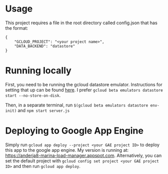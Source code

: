 # Usage
This project requires a file in the root directory called config.json that has the format:
```
{
    "GCLOUD_PROJECT": "<your project name>",
    "DATA_BACKEND": "datastore"
}
```

# Running locally
First, you need to be running the gcloud datastore emulator. Instructions for setting that up
can be found [here](https://cloud.google.com/datastore/docs/tools/datastore-emulator). I prefer `gcloud beta emulators datastore start --no-store-on-disk`.

Then, in a separate terminal, run `$(gcloud beta emulators datastore env-init)` and
`npm start server.js`

# Deploying to Google App Engine
Simply run `gcloud app deploy --project <your GAE project ID>` to deploy this app to the google app engine. My version is running at:
https://anderja8-marina-load-manager.appspot.com. Alternatively, you can set the default project with `gcloud config set project <your GAE project ID>`
and then run `gcloud app deploy`.